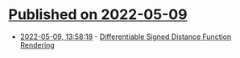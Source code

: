 # [Published on 2022-05-09](index.md)

* [2022-05-09, 13:58:18](https://news.ycombinator.com/item?id=31314051) - [Differentiable Signed Distance Function Rendering](http://rgl.epfl.ch/publications/Vicini2022SDF)
